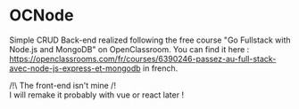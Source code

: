 # OCNode
Simple CRUD Back-end realized following the free course "Go Fullstack with Node.js and MongoDB" on OpenClassroom.
You can find it here : https://openclassrooms.com/fr/courses/6390246-passez-au-full-stack-avec-node-js-express-et-mongodb in french.



/!\ The front-end isn't mine /!\
I will remake it probably with vue or react later !

